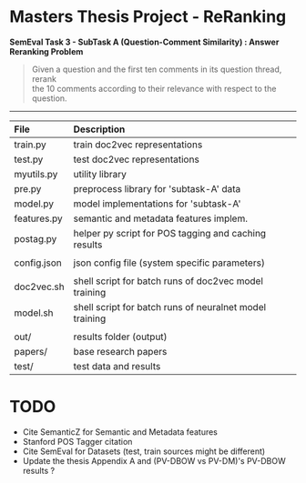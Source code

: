 # Masters Thesis Project - ReRanking
**SemEval Task 3 - SubTask A (Question-Comment Similarity) : Answer Reranking Problem**

> Given a question and the first ten comments in its question thread, rerank 
<br/>the 10 comments according to their relevance with respect to the question.

----

| File        | Description                                             |
|:----------- |:------------------------------------------------------- |
| train.py    | train doc2vec representations                           |
| test.py     | test  doc2vec representations                           |
| myutils.py  | utility library                                         |
| pre.py      | preprocess library for 'subtask-A' data                 |
| model.py    | model implementations for 'subtask-A'                   |
| features.py | semantic and metadata features implem.                  |
| postag.py   | helper py script for POS tagging and caching results    |
|             |                                                         |
| config.json | json config file (system specific parameters)           |
|             |                                                         |
| doc2vec.sh  | shell script for batch runs of doc2vec model training   |
| model.sh    | shell script for batch runs of neuralnet model training |
|             |                                                         |
| out/        | results folder (output)                                 |
| papers/     | base research papers                                    |
| test/       | test data and results                                   |

# TODO
* Cite SemanticZ for Semantic and Metadata features
* Stanford POS Tagger citation
* Cite SemEval for Datasets (test, train sources might be different)
* Update the thesis Appendix A and (PV-DBOW vs PV-DM)'s PV-DBOW results ?